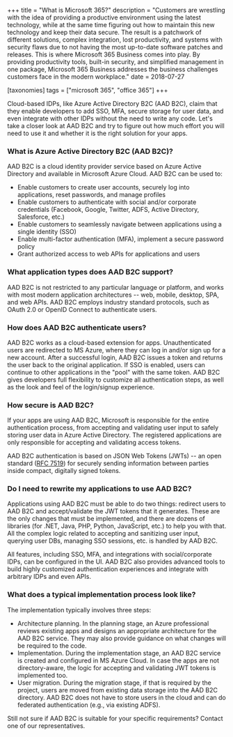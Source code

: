 +++
title = "What is Microsoft 365?"
description = "Customers are wrestling with the idea of providing a productive environment using the latest technology, while at the same time figuring out how to maintain this new technology and keep their data secure. The result is a patchwork of different solutions, complex integration, lost productivity, and systems with security flaws due to not having the most up-to-date software patches and releases. This is where Microsoft 365 Business comes into play. By providing productivity tools, built-in security, and simplified management in one package, Microsoft 365 Business addresses the business challenges customers face in the modern workplace."
date = 2018-07-27

[taxonomies]
tags = ["microsoft 365", "office 365"]
+++

Cloud-based IDPs, like Azure Active Directory B2C (AAD
B2C), claim that they enable developers to add SSO,
MFA, secure storage for user data, and even integrate with
other IDPs without the need to write any code. Let's take a
closer look at AAD B2C and try to figure out how much effort
you will need to use it and whether it is the right solution for your
apps.

### What is Azure Active Directory B2C (AAD B2C)?

AAD B2C is a cloud identity provider service based on Azure
Active Directory and available in Microsoft Azure Cloud. AAD
B2C can be used to:

-   Enable customers to create user accounts, securely log into
    applications, reset passwords, and manage profiles
-   Enable customers to authenticate with social and/or corporate
    credentials (Facebook, Google, Twitter, ADFS, Active
    Directory, Salesforce, etc.)
-   Enable customers to seamlessly navigate between applications using a
    single identity (SSO)
-   Enable multi-factor authentication (MFA), implement a secure password
    policy
-   Grant authorized access to web APIs for applications and
    users

### What application types does AAD B2C support?

AAD B2C is not restricted to any particular language or
platform, and works with most modern application architectures -- web,
mobile, desktop, SPA, and web APIs. AAD B2C
employs industry standard protocols, such as OAuth 2.0 or OpenID Connect
to authenticate users.

### How does AAD B2C authenticate users?

AAD B2C works as a cloud-based extension for apps.
Unauthenticated users are redirected to MS Azure, where they can log in
and/or sign up for a new account. After a successful login, AAD
B2C issues a token and returns the user back to the original
application. If SSO is enabled, users can continue to other
applications in the "pool" with the same token. AAD B2C gives
developers full flexibility to customize all authentication steps, as
well as the look and feel of the login/signup experience.

### How secure is AAD B2C?

If your apps are using AAD B2C, Microsoft is responsible for
the entire authentication process, from accepting and validating user
input to safely storing user data in Azure Active Directory. The
registered applications are only responsible for accepting and
validating access tokens.

AAD B2C authentication is based on JSON Web Tokens
(JWTs) -- an open standard ([RFC
7519](https://datatracker.ietf.org/doc/html/rfc7519)) for securely sending
information between parties inside compact, digitally signed tokens.

### Do I need to rewrite my applications to use AAD B2C?

Applications using AAD B2C must be able to do two things:
redirect users to AAD B2C and accept/validate the JWT
tokens that it generates. These are the only changes that must be
implemented, and there are dozens of libraries (for .NET, Java,
PHP, Python, JavaScript, etc.) to help you with that. All the
complex logic related to accepting and sanitizing user input, querying
user DBs, managing SSO sessions, etc. is handled by
AAD B2C.

All features, including SSO, MFA, and integrations
with social/corporate IDPs, can be configured in the UI.
AAD B2C also provides advanced tools to build highly customized
authentication experiences and integrate with arbitrary IDPs
and even APIs.

### What does a typical implementation process look like?

The implementation typically involves three steps:

-   Architecture planning. In the planning stage, an Azure professional
    reviews existing apps and designs an appropriate architecture for
    the AAD B2C service. They may also provide guidance on what
    changes will be required to the code.
-   Implementation. During the implementation stage, an AAD B2C
    service is created and configured in MS Azure Cloud. In case the
    apps are not directory-aware, the logic for accepting and validating
    JWT tokens is implemented too.
-   User migration. During the migration stage, if that is required by
    the project, users are moved from existing data storage into the
    AAD B2C directory. AAD B2C does not have to store
    users in the cloud and can do federated authentication (e.g., via
    existing ADFS).

Still not sure if AAD B2C is suitable for your specific requirements?
Contact one of our representatives.
